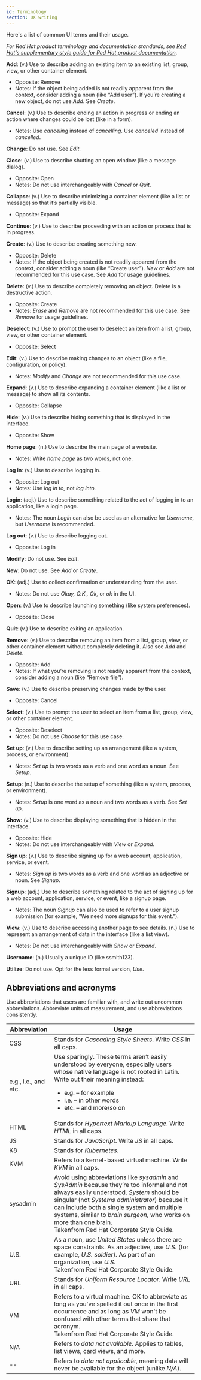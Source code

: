 ```yaml
---
id: Terminology
section: UX writing
---
```


Here's a list of common UI terms and their usage. 

_For Red Hat product terminology and documentation standards, see [Red Hat's supplementary style guide for Red Hat product documentation](https://redhat-documentation.github.io/supplementary-style-guide/#introduction)._

**Add**: (v.) Use to describe adding an existing item to an existing list, group, view, or other container element.
- Opposite: Remove
- Notes: If the object being added is not readily apparent from the context, consider adding a noun (like “Add user”). If you’re creating a new object, do not use *Add*. See *Create*.

**Cancel**: (v.) Use to describe ending an action in progress or ending an action where changes could be lost (like in a form).
- Notes: Use *canceling* instead of *cancelling*. Use *canceled* instead of *cancelled*.

**Change**: Do not use. See *Edit*.

**Close**: (v.) Use to describe shutting an open window (like a message dialog).
- Opposite: Open
- Notes: Do not use interchangeably with *Cancel* or *Quit*.

**Collapse**: (v.) Use to describe minimizing a container element (like a list or message) so that it’s partially visible.
- Opposite: Expand

**Continue**: (v.) Use to describe proceeding with an action or process that is in progress.

**Create**: (v.) Use to describe creating something new.
- Opposite: Delete
- Notes: If the object being created is not readily apparent from the context, consider adding a noun (like “Create user”). *New* or *Add* are not recommended for this use case. See *Add* for usage guidelines.

**Delete**: (v.) Use to describe completely removing an object. Delete is a destructive action.
- Opposite: Create
- Notes: *Erase* and *Remove* are not recommended for this use case. See *Remove* for usage guidelines.

**Deselect**: (v.) Use to prompt the user to deselect an item from a list, group, view, or other container element.
- Opposite: Select

**Edit**: (v.) Use to describe making changes to an object (like a file, configuration, or policy).
- Notes: *Modify* and *Change* are not recommended for this use case.

**Expand**: (v.) Use to describe expanding a container element (like a list or message) to show all its contents.
- Opposite: Collapse

**Hide**: (v.) Use to describe hiding something that is displayed in the interface.
- Opposite: Show

**Home page**: (n.) Use to describe the main page of a website.
- Notes: Write *home page* as two words, not one.

**Log in**: (v.) Use to describe logging in.
- Opposite: Log out
- Notes: Use *log in to,* not *log into.*

**Login**: (adj.) Use to describe something related to the act of logging in to an application, like a login page.
- Notes: The noun *Login* can also be used as an alternative for *Username*, but *Username* is recommended.

**Log out**: (v.) Use to describe logging out.
- Opposite: Log in

**Modify**: Do not use. See *Edit*.

**New**: Do not use. See *Add* or *Create*. 

**OK**: (adj.) Use to collect confirmation or understanding from the user. 
- Notes: Do not use *Okay,* *O.K.,* *Ok,* or *ok* in the UI.

**Open**: (v.) Use to describe launching something (like system preferences).
- Opposite: Close

**Quit**: (v.) Use to describe exiting an application.

**Remove**: (v.) Use to describe removing an item from a list, group, view, or other container element without completely deleting it. Also see *Add* and *Delete*.
- Opposite: Add
- Notes: If what you’re removing is not readily apparent from the context, consider adding a noun (like “Remove file”).

**Save**: (v.) Use to describe preserving changes made by the user. 
- Opposite: Cancel

**Select**: (v.) Use to prompt the user to select an item from a list, group, view, or other container element.
- Opposite: Deselect
- Notes: Do not use *Choose* for this use case.

**Set up**: (v.) Use to describe setting up an arrangement (like a system, process, or environment).
- Notes: *Set up* is two words as a verb and one word as a noun. See *Setup*.

**Setup**: (n.) Use to describe the setup of something (like a system, process, or environment).
- Notes: *Setup* is one word as a noun and two words as a verb. See *Set up*.

**Show**: (v.) Use to describe displaying something that is hidden in the interface.
- Opposite: Hide
- Notes: Do not use interchangeably with *View* or *Expand*.

**Sign up**: (v.) Use to describe signing up for a web account, application, service, or event.
- Notes: *Sign up* is two words as a verb and one word as an adjective or noun. See *Signup*.

**Signup**: (adj.) Use to describe something related to the act of signing up for a web account, application, service, or event, like a signup page.
- Notes: The noun *Signup* can also be used to refer to a user signup submission (for example, "We need more signups for this event.").

**View**: (v.) Use to describe accessing another page to see details. (n.) Use to represent an arrangement of data in the interface (like a list view).

- Notes: Do not use interchangeably with *Show* or *Expand*.

**Username**: (n.) Usually a unique ID (like ssmith123).

**Utilize**: Do not use. Opt for the less formal version, *Use*.

## Abbreviations and acronyms
Use abbreviations that users are familiar with, and write out uncommon abbreviations. Abbreviate units of measurement, and use abbreviations consistently.

| **Abbreviation** | **Usage** |
|------------------|-----------|
| CSS | Stands for <i>Cascading Style Sheets</i>. Write <i>CSS</i> in all caps. |
| e.g., i.e., and etc. | Use sparingly. These terms aren’t easily understood by everyone, especially users whose native language is not rooted in Latin. Write out their meaning instead:<ul><li>e.g. – for example</li><li>i.e. – in other words</li><li>etc. – and more/so on</li></ul> |
| HTML | Stands for <i>Hypertext Markup Language</i>. Write <i>HTML</i> in all caps. |
| JS | Stands for <i>JavaScript</i>. Write <i>JS</i> in all caps. |
| K8 | Stands for <i>Kubernetes</i>. |
| KVM | Refers to a kernel-based virtual machine. Write <i>KVM</i> in all caps. |
| sysadmin | Avoid using abbreviations like <i>sysadmin</i> and <i>SysAdmin</i> because they’re too informal and not always easily understood. <i>System</i> should be singular (not <i>Systems administrator</i>) because it can include both a single system and multiple systems, similar to <i>brain surgeon</i>, who works on more than one brain.<br />Takenfrom Red Hat Corporate Style Guide. |
| U.S. | As a noun, use <i>United States</i> unless there are space constraints. As an adjective, use <i>U.S.</i> (for example, <i>U.S. soldier</i>). As part of an organization, use <i>U.S.</i><br />Takenfrom Red Hat Corporate Style Guide. | 
| URL | Stands for <i>Uniform Resource Locator</i>. Write <i>URL</i> in all caps. |
| VM | Refers to a virtual machine. OK to abbreviate as long as you've spelled it out once in the first occurrence and as long as <i>VM</i> won't be confused with other terms that share that acronym.<br />Takenfrom Red Hat Corporate Style Guide. |
| N/A | Refers to <i>data not available</i>. Applies to tables, list views, card views, and more. |
| -- | Refers to <i>data not applicable</i>, meaning data will never be available for the object (unlike <i>N/A</i>). |
